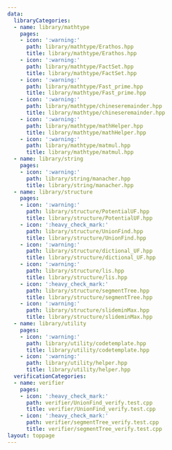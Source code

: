 ```yaml
---
data:
  libraryCategories:
  - name: library/mathtype
    pages:
    - icon: ':warning:'
      path: library/mathtype/Erathos.hpp
      title: library/mathtype/Erathos.hpp
    - icon: ':warning:'
      path: library/mathtype/FactSet.hpp
      title: library/mathtype/FactSet.hpp
    - icon: ':warning:'
      path: library/mathtype/Fast_prime.hpp
      title: library/mathtype/Fast_prime.hpp
    - icon: ':warning:'
      path: library/mathtype/chineseremainder.hpp
      title: library/mathtype/chineseremainder.hpp
    - icon: ':warning:'
      path: library/mathtype/mathHelper.hpp
      title: library/mathtype/mathHelper.hpp
    - icon: ':warning:'
      path: library/mathtype/matmul.hpp
      title: library/mathtype/matmul.hpp
  - name: library/string
    pages:
    - icon: ':warning:'
      path: library/string/manacher.hpp
      title: library/string/manacher.hpp
  - name: library/structure
    pages:
    - icon: ':warning:'
      path: library/structure/PotentialUF.hpp
      title: library/structure/PotentialUF.hpp
    - icon: ':heavy_check_mark:'
      path: library/structure/UnionFind.hpp
      title: library/structure/UnionFind.hpp
    - icon: ':warning:'
      path: library/structure/dictional_UF.hpp
      title: library/structure/dictional_UF.hpp
    - icon: ':warning:'
      path: library/structure/lis.hpp
      title: library/structure/lis.hpp
    - icon: ':heavy_check_mark:'
      path: library/structure/segmentTree.hpp
      title: library/structure/segmentTree.hpp
    - icon: ':warning:'
      path: library/structure/slideminMax.hpp
      title: library/structure/slideminMax.hpp
  - name: library/utility
    pages:
    - icon: ':warning:'
      path: library/utility/codetemplate.hpp
      title: library/utility/codetemplate.hpp
    - icon: ':warning:'
      path: library/utility/helper.hpp
      title: library/utility/helper.hpp
  verificationCategories:
  - name: verifier
    pages:
    - icon: ':heavy_check_mark:'
      path: verifier/UnionFind_verify.test.cpp
      title: verifier/UnionFind_verify.test.cpp
    - icon: ':heavy_check_mark:'
      path: verifier/segmentTree_verify.test.cpp
      title: verifier/segmentTree_verify.test.cpp
layout: toppage
---
```

